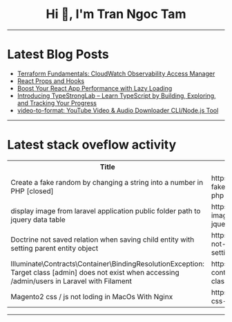 <h1 align="center">Hi 👋, I'm Tran Ngoc Tam</h1>

---

# Latest Blog Posts 
<!-- BLOG-POST-LIST:START -->
- [Terraform Fundamentals: CloudWatch Observability Access Manager](https://dev.to/devopsfundamentals/terraform-fundamentals-cloudwatch-observability-access-manager-23ia)
- [React Props and Hooks](https://dev.to/vincod/react-props-and-hooks-770)
- [Boost Your React App Performance with Lazy Loading](https://dev.to/saijamii/boost-your-react-app-performance-with-lazy-loading-5046)
- [Introducing TypeStrongLab – Learn TypeScript by Building, Exploring, and Tracking Your Progress](https://dev.to/codewithharsh/introducing-typestronglab-learn-typescript-by-building-exploring-and-tracking-your-progress-4g06)
- [video-to-format: YouTube Video &amp; Audio Downloader CLI/Node.js Tool](https://dev.to/nguyn_vin_d8ad3f9a2aae7/video-to-format-youtube-video-audio-downloader-clinodejs-tool-4746)
<!-- BLOG-POST-LIST:END -->

---

# Latest stack oveflow activity
<table>
  <tr><th>Title</th><th>Link</th></tr>
  <!-- STACKOVERFLOW:START --><tr><td>Create a fake random by changing a string into a number in PHP [closed]</td><td>https://stackoverflow.com/questions/79674496/create-a-fake-random-by-changing-a-string-into-a-number-in-php</td></tr><tr><td>display image from laravel application public folder path to jquery data table</td><td>https://stackoverflow.com/questions/79674480/display-image-from-laravel-application-public-folder-path-to-jquery-data-table</td></tr><tr><td>Doctrine not saved relation when saving child entity with setting parent entity object</td><td>https://stackoverflow.com/questions/79674376/doctrine-not-saved-relation-when-saving-child-entity-with-setting-parent-entity</td></tr><tr><td>Illuminate\Contracts\Container\BindingResolutionException: Target class [admin] does not exist when accessing /admin/users in Laravel with Filament</td><td>https://stackoverflow.com/questions/79674124/illuminate-contracts-container-bindingresolutionexception-target-class-admin</td></tr><tr><td>Magento2 css / js not loding in MacOs With Nginx</td><td>https://stackoverflow.com/questions/79673544/magento2-css-js-not-loding-in-macos-with-nginx</td></tr><!-- STACKOVERFLOW:END -->
</table>

---


